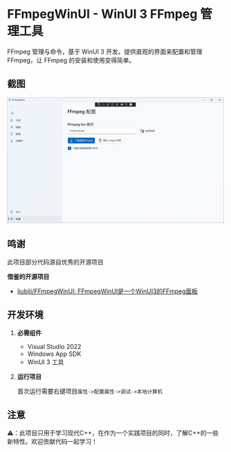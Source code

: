 # FFmpegWinUI - WinUI 3 FFmpeg 管理工具

FFmpeg 管理与命令，基于 WinUI 3 开发。提供直观的界面来配置和管理 FFmpeg，让 FFmpeg 的安装和使用变得简单。

## 截图
<img src="Docs/Img/FFmpegWinUIApp.png"/>

## 鸣谢
此项目部分代码源自优秀的开源项目

**借鉴的开源项目**

- [liubili/FFmpegWinUI: FFmpegWinUI是一个WinUI3的FFmpeg面板](https://github.com/liubili/FFmpegWinUI)

## 开发环境

1. **必需组件**

   - Visual Studio 2022
   - Windows App SDK
   - WinUI 3 工具

2. **运行项目**

   首次运行需要右键项目`属性->配置属性->调试->本地计算机`

## 注意


⚠️：此项目只用于学习现代C++，在作为一个实践项目的同时，了解C++的一些新特性。欢迎贡献代码一起学习！

